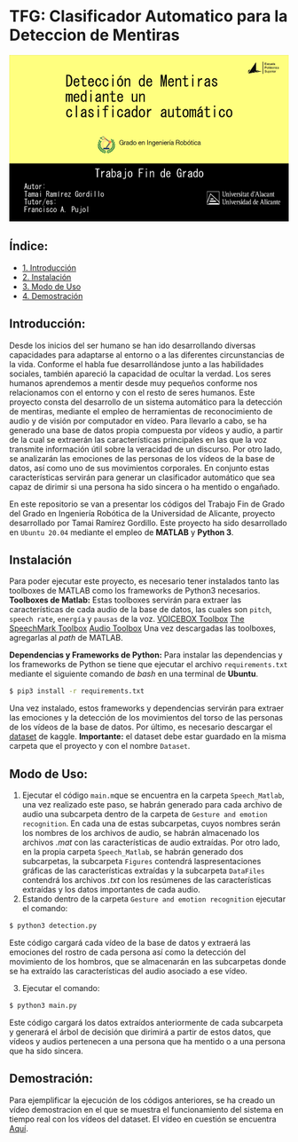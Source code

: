 # TFG: Clasificador Automatico para la Deteccion de Mentiras

<p align="center">
  <img height=300 src="Images/Captura de pantalla de 2022-06-02 10-28-15.png"/>
</p>

## Índice:
- [1. Introducción](#intro)
- [2. Instalación](#install)
- [3. Modo de Uso](#use)
- [4. Demostración](#demo)

## Introducción: <a name="intro"/>
Desde los inicios del ser humano se han ido desarrollando diversas capacidades para adaptarse al entorno o a las diferentes circunstancias de la vida. Conforme el habla fue desarrollándose junto a las habilidades sociales, también apareció la capacidad de ocultar la verdad. Los seres humanos aprendemos a mentir desde muy pequeños conforme nos relacionamos con el entorno y con el resto de seres humanos.
Este proyecto consta del desarrollo de un sistema automático para la detección de mentiras,
mediante el empleo de herramientas de reconocimiento de audio y de visión por computador en vı́deo. Para llevarlo a cabo, se ha generado una base de datos propia compuesta por vı́deos y audio, a partir de la cual se extraerán las caracterı́sticas principales en las que la voz transmite información útil sobre la veracidad de un discurso. Por otro lado, se analizarán las emociones de las personas de los vı́deos de la base de datos, ası́ como uno de sus movimientos corporales. En conjunto estas caracterı́sticas servirán para generar un clasificador automático que sea capaz de dirimir si una persona ha sido sincera o ha mentido o engañado.

En este repositorio se van a presentar los códigos del Trabajo Fin de Grado del Grado en Ingeniería Robótica de la Universidad de Alicante, proyecto desarrollado por Tamai Ramírez Gordillo.  Este proyecto ha sido desarrollado en `Ubuntu 20.04` mediante el empleo de **MATLAB** y **Python 3**.
## Instalación <a name="install"/>
Para poder ejecutar este proyecto, es necesario tener instalados tanto las toolboxes de MATLAB como los frameworks de Python3 necesarios.
**Toolboxes de Matlab:**
Estas toolboxes servirán para extraer las características de cada audio de la base de datos, las cuales son `pitch`, `speech rate`, `energía` y `pausas` de la voz.
 [VOICEBOX Toolbox](http://www.ee.ic.ac.uk/hp/staff/dmb/voicebox/voicebox.html#analysis "VOICEBOX Toolbox")
 [The SpeechMark Toolbox](https://speechmrk.com/speechmark-products-downloads/the-speechmark-matlab-toolbox/ "The SpeechMark Toolbox")
[Audio Toolbox](https://es.mathworks.com/products/audio.html "Audio Toolbox")
Una vez descargadas las toolboxes, agregarlas al *path* de MATLAB.

**Dependencias y Frameworks de Python:**
Para instalar las dependencias y los frameworks de Python se tiene que ejecutar el archivo `requirements.txt`  mediante el siguiente comando de *bash* en una terminal de **Ubuntu**.
```bash
$ pip3 install -r requirements.txt
```
Una vez instalado, estos frameworks y dependencias servirán para extraer las emociones y la detección de los movimientos del torso de las personas de los vídeos de la base de datos.
Por último, es necesario descargar el [dataset](www.kaggle.com/dataset/6bb95f89ef2bfd8df571ad3cc6e70f862d198e6748bd7ba807543a9d3589c7c5 "dataset") de kaggle. **Importante:** el dataset debe estar guardado en la misma carpeta que el proyecto y con el nombre `Dataset`.
## Modo de Uso: <a name="use"/>
1. Ejecutar el código `main.m`que se encuentra en la carpeta `Speech_Matlab`, una vez realizado este paso, se habrán generado para cada archivo de audio una subcarpeta dentro de la carpeta de `Gesture and emotion recognition`. En cada una de estas subcarpetas, cuyos nombres serán los nombres de los archivos de audio,  se habrán almacenado los archivos *.mat* con las características de audio extraídas. Por otro lado, en la propia carpeta `Speech_Matlab`, se habrán generado dos subcarpetas, la subcarpeta `Figures` contendrá laspresentaciones gráficas de las características extraídas y la subcarpeta `DataFiles` contendrá los archivos *.txt* con los resúmenes de las características extraídas y los datos importantes de cada audio.
2. Estando dentro de la carpeta  `Gesture and emotion recognition` ejecutar el comando:
```bash
$ python3 detection.py
```
Este código cargará cada vídeo de la base de datos y extraerá las emociones del rostro de cada persona así como la detección del movimiento de los hombros, que se almacenarán en las subcarpetas donde se ha extraído las características del audio asociado a ese vídeo.

3. Ejecutar el comando:
```bash
$ python3 main.py
```
Este código cargará los datos extraídos anteriormente de cada subcarpeta y generará el árbol de decisión que dirimirá a partir de estos datos, que vídeos y audios pertenecen a una persona que ha mentido o a una persona que ha sido sincera.

## Demostración: <a name="demo"/>
Para ejemplificar la ejecución de los códigos anteriores, se ha creado un vídeo demostracion en el que se muestra el funcionamiento del sistema en tiempo real con los vídeos del dataset. El vídeo en cuestión se encuentra [Aquí](https://youtu.be/NqE1uMfK7sQ "Aquí").
